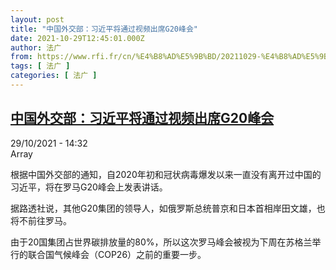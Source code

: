 ```yaml
---
layout: post
title: "中国外交部：习近平将通过视频出席G20峰会"
date: 2021-10-29T12:45:01.000Z
author: 法广
from: https://www.rfi.fr/cn/%E4%B8%AD%E5%9B%BD/20211029-%E4%B8%AD%E5%9B%BD%E5%A4%96%E4%BA%A4%E9%83%A8-%E4%B9%A0%E8%BF%91%E5%B9%B3%E5%B0%86%E9%80%9A%E8%BF%87%E8%A7%86%E9%A2%91%E5%87%BA%E5%B8%ADg20%E5%B3%B0%E4%BC%9A
tags: [ 法广 ]
categories: [ 法广 ]
---
```

<!--1635511501000-->
[中国外交部：习近平将通过视频出席G20峰会](https://www.rfi.fr/cn/%E4%B8%AD%E5%9B%BD/20211029-%E4%B8%AD%E5%9B%BD%E5%A4%96%E4%BA%A4%E9%83%A8-%E4%B9%A0%E8%BF%91%E5%B9%B3%E5%B0%86%E9%80%9A%E8%BF%87%E8%A7%86%E9%A2%91%E5%87%BA%E5%B8%ADg20%E5%B3%B0%E4%BC%9A)
------

<div>
<div>29/10/2021 - 14:32</div>Array<div >                    <p>根据中国外交部的通知，自2020年初和冠状病毒爆发以来一直没有离开过中国的习近平，将在罗马G20峰会上发表讲话。</p><p>据路透社说，其他G20集团的领导人，如俄罗斯总统普京和日本首相岸田文雄，也将不前往罗马。</p><p>由于20国集团占世界碳排放量的80%，所以这次罗马峰会被视为下周在苏格兰举行的联合国气候峰会（COP26）之前的重要一步。</p>                                            <div data-selfpromo-newsletter>    </div>    <div data-selfpromo-app>    </div>                </div>
</div>
